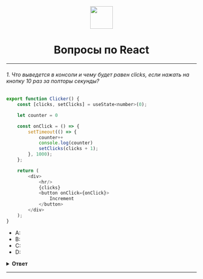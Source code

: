 
<div align="center">
  <img height="60" src="https://img.icons8.com/color/344/javascript.png">
  <h1>Вопросы по React</h1>
</div>
    
---

###### 1. Что выведется в консоли и чему будет равен clicks, если нажать на кнопку 10 раз за полторы секунды?

```javascript
export function Clicker() {
    const [clicks, setClicks] = useState<number>(0);

    let counter = 0

    const onClick = () => {
        setTimeout(() => {
            counter++
            console.log(counter)
            setClicks(clicks + 1);
        }, 1000);
    };

    return (
        <div>
            <hr/>
            {clicks}
            <button onClick={onClick}>
                Increment
            </button>
        </div>
    );
}
```

- A: 
- B: 
- C: 
- D: 

<details><summary><b>Ответ</b></summary>
<p>

#### Ответ: D
Описание

</p>
</details>

---

